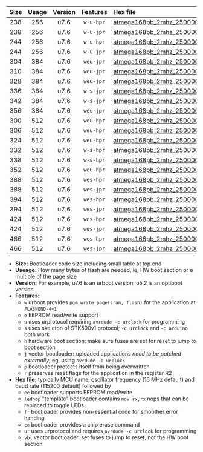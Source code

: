 |Size|Usage|Version|Features|Hex file|
|:-:|:-:|:-:|:-:|:--|
|238|256|u7.6|`w-u-hpr`|[atmega168pb_2mhz_250000bps_ur.hex](https://raw.githubusercontent.com/stefanrueger/urboot/main/atmega168pb_2mhz_250000bps_ur.hex)|
|238|256|u7.6|`w-u-jpr`|[atmega168pb_2mhz_250000bps_ur_vbl.hex](https://raw.githubusercontent.com/stefanrueger/urboot/main/atmega168pb_2mhz_250000bps_ur_vbl.hex)|
|244|256|u7.6|`w-u-hpr`|[atmega168pb_2mhz_250000bps_lednop_ur.hex](https://raw.githubusercontent.com/stefanrueger/urboot/main/atmega168pb_2mhz_250000bps_lednop_ur.hex)|
|244|256|u7.6|`w-u-jpr`|[atmega168pb_2mhz_250000bps_lednop_ur_vbl.hex](https://raw.githubusercontent.com/stefanrueger/urboot/main/atmega168pb_2mhz_250000bps_lednop_ur_vbl.hex)|
|304|384|u7.6|`weu-jpr`|[atmega168pb_2mhz_250000bps_ee_ur_vbl.hex](https://raw.githubusercontent.com/stefanrueger/urboot/main/atmega168pb_2mhz_250000bps_ee_ur_vbl.hex)|
|310|384|u7.6|`weu-jpr`|[atmega168pb_2mhz_250000bps_ee_lednop_ur_vbl.hex](https://raw.githubusercontent.com/stefanrueger/urboot/main/atmega168pb_2mhz_250000bps_ee_lednop_ur_vbl.hex)|
|328|384|u7.6|`weu-jpr`|[atmega168pb_2mhz_250000bps_ee_lednop_fr_ur_vbl.hex](https://raw.githubusercontent.com/stefanrueger/urboot/main/atmega168pb_2mhz_250000bps_ee_lednop_fr_ur_vbl.hex)|
|336|384|u7.6|`w-s-jpr`|[atmega168pb_2mhz_250000bps_vbl.hex](https://raw.githubusercontent.com/stefanrueger/urboot/main/atmega168pb_2mhz_250000bps_vbl.hex)|
|342|384|u7.6|`w-s-jpr`|[atmega168pb_2mhz_250000bps_lednop_vbl.hex](https://raw.githubusercontent.com/stefanrueger/urboot/main/atmega168pb_2mhz_250000bps_lednop_vbl.hex)|
|356|384|u7.6|`weu-jpr`|[atmega168pb_2mhz_250000bps_ee_lednop_fr_ce_ur_vbl.hex](https://raw.githubusercontent.com/stefanrueger/urboot/main/atmega168pb_2mhz_250000bps_ee_lednop_fr_ce_ur_vbl.hex)|
|300|512|u7.6|`weu-hpr`|[atmega168pb_2mhz_250000bps_ee_ur.hex](https://raw.githubusercontent.com/stefanrueger/urboot/main/atmega168pb_2mhz_250000bps_ee_ur.hex)|
|306|512|u7.6|`weu-hpr`|[atmega168pb_2mhz_250000bps_ee_lednop_ur.hex](https://raw.githubusercontent.com/stefanrueger/urboot/main/atmega168pb_2mhz_250000bps_ee_lednop_ur.hex)|
|324|512|u7.6|`weu-hpr`|[atmega168pb_2mhz_250000bps_ee_lednop_fr_ur.hex](https://raw.githubusercontent.com/stefanrueger/urboot/main/atmega168pb_2mhz_250000bps_ee_lednop_fr_ur.hex)|
|332|512|u7.6|`w-s-hpr`|[atmega168pb_2mhz_250000bps.hex](https://raw.githubusercontent.com/stefanrueger/urboot/main/atmega168pb_2mhz_250000bps.hex)|
|338|512|u7.6|`w-s-hpr`|[atmega168pb_2mhz_250000bps_lednop.hex](https://raw.githubusercontent.com/stefanrueger/urboot/main/atmega168pb_2mhz_250000bps_lednop.hex)|
|352|512|u7.6|`weu-hpr`|[atmega168pb_2mhz_250000bps_ee_lednop_fr_ce_ur.hex](https://raw.githubusercontent.com/stefanrueger/urboot/main/atmega168pb_2mhz_250000bps_ee_lednop_fr_ce_ur.hex)|
|388|512|u7.6|`wes-hpr`|[atmega168pb_2mhz_250000bps_ee.hex](https://raw.githubusercontent.com/stefanrueger/urboot/main/atmega168pb_2mhz_250000bps_ee.hex)|
|388|512|u7.6|`wes-jpr`|[atmega168pb_2mhz_250000bps_ee_vbl.hex](https://raw.githubusercontent.com/stefanrueger/urboot/main/atmega168pb_2mhz_250000bps_ee_vbl.hex)|
|394|512|u7.6|`wes-hpr`|[atmega168pb_2mhz_250000bps_ee_lednop.hex](https://raw.githubusercontent.com/stefanrueger/urboot/main/atmega168pb_2mhz_250000bps_ee_lednop.hex)|
|394|512|u7.6|`wes-jpr`|[atmega168pb_2mhz_250000bps_ee_lednop_vbl.hex](https://raw.githubusercontent.com/stefanrueger/urboot/main/atmega168pb_2mhz_250000bps_ee_lednop_vbl.hex)|
|424|512|u7.6|`wes-hpr`|[atmega168pb_2mhz_250000bps_ee_lednop_fr.hex](https://raw.githubusercontent.com/stefanrueger/urboot/main/atmega168pb_2mhz_250000bps_ee_lednop_fr.hex)|
|424|512|u7.6|`wes-jpr`|[atmega168pb_2mhz_250000bps_ee_lednop_fr_vbl.hex](https://raw.githubusercontent.com/stefanrueger/urboot/main/atmega168pb_2mhz_250000bps_ee_lednop_fr_vbl.hex)|
|466|512|u7.6|`wes-hpr`|[atmega168pb_2mhz_250000bps_ee_lednop_fr_ce.hex](https://raw.githubusercontent.com/stefanrueger/urboot/main/atmega168pb_2mhz_250000bps_ee_lednop_fr_ce.hex)|
|466|512|u7.6|`wes-jpr`|[atmega168pb_2mhz_250000bps_ee_lednop_fr_ce_vbl.hex](https://raw.githubusercontent.com/stefanrueger/urboot/main/atmega168pb_2mhz_250000bps_ee_lednop_fr_ce_vbl.hex)|

- **Size:** Bootloader code size including small table at top end
- **Useage:** How many bytes of flash are needed, ie, HW boot section or a multiple of the page size
- **Version:** For example, u7.6 is an urboot version, o5.2 is an optiboot version
- **Features:**
  + `w` urboot provides `pgm_write_page(sram, flash)` for the application at `FLASHEND-4+1`
  + `e` EEPROM read/write support
  + `u` uses urprotocol requiring `avrdude -c urclock` for programming
  + `s` uses skeleton of STK500v1 protocol; `-c urclock` and `-c arduino` both work
  + `h` hardware boot section: make sure fuses are set for reset to jump to boot section
  + `j` vector bootloader: uploaded applications *need to be patched externally*, eg, using `avrdude -c urclock`
  + `p` bootloader protects itself from being overwritten
  + `r` preserves reset flags for the application in the register R2
- **Hex file:** typically MCU name, oscillator frequency (16 MHz default) and baud rate (115200 default) followed by
  + `ee` bootloader supports EEPROM read/write
  + `lednop` "template" bootloader contains `mov rx,rx` nops that can be replaced to toggle LEDs
  + `fr` bootloader provides non-essential code for smoother error handing
  + `ce` bootloader provides a chip erase command
  + `ur` uses urprotocol and requires `avrdude -c urclock` for programming
  + `vbl` vector bootloader: set fuses to jump to reset, not the HW boot section
